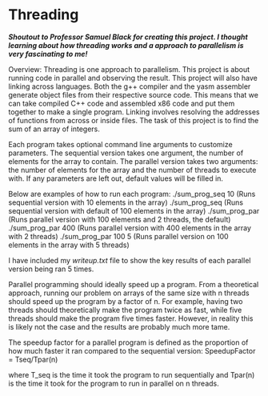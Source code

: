 # Threading
***Shoutout to Professor Samuel Black for creating this project. I thought learning about how threading works and a approach to parallelism is very fascinating to me!***

Overview:
Threading is one approach to parallelism. This project is about running code in parallel and observing the result. This project will also have linking across languages.
Both the g++ compiler and the yasm assembler generate object files from their respective source code. This means that we can take compiled C++ code and assembled x86 code
and put them together to make a single program. Linking involves resolving the addresses of functions from across or inside files.
The task of this project is to find the sum of an array of integers.

Each program takes optional command line arguments to customize parameters. 
The sequential version takes one argument, the number of elements for the array to contain. 
The parallel version takes two arguments: the number of elements for the array and the number of threads to execute with. 
If any parameters are left out, default values will be filled in.

Below are examples of how to run each program:
./sum_prog_seq 10 (Runs sequential version with 10 elements in the array)
./sum_prog_seq (Runs sequential version with default of 100 elements in the array)
./sum_prog_par (Runs parallel version with 100 elements and 2 threads, the default)
./sum_prog_par 400 (Runs parallel version with 400 elements in the array with 2 threads)
./sum_prog_par 100 5 (Runs parallel version on 100 elements in the array with 5 threads)

I have included my *writeup.txt* file to show the key results of each parallel version being ran 5 times.

Parallel programming should ideally speed up a program. From a theoretical approach, running our problem on arrays of the same size with n threads
should speed up the program by a factor of n. For example, having two threads should theoretically make the program twice as fast, while five threads should
make the program five times faster. However, in reality this is likely not the case and the results are probably much more tame. 

The speedup factor for a parallel program is defined as the proportion of how
much faster it ran compared to the sequential version:
            SpeedupFactor = Tseq/Tpar(n)
            
where T_seq is the time it took the program to run sequentially and Tpar(n) is the time it took for the program to run in parallel on n threads.

